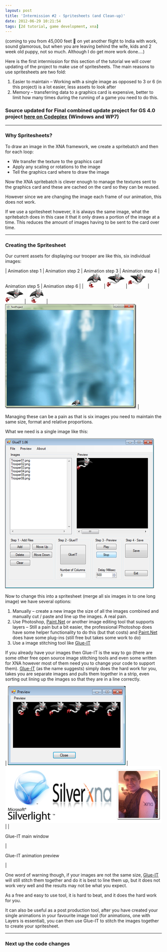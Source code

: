 ```yaml
---
layout: post
title: 'Intermission #2 - Spritesheets (and Clean-up)'
date: 2012-06-29 10:21:54
tags: [2d tutorial, game development, xna]
---
```


(coming to you from 45,000 feet 🙂 on yet another flight to India with work, sound glamorous, but when you are leaving behind the wife, kids and 2 week old puppy, not so much.  Although I do get more work done….)

Here is the first intermission for this section of the tutorial we will cover updating of the project to make use of spritesheets.  The main reasons to use spritesheets are two fold:

1. Easier to maintain – Working with a single image as opposed to 3 or 6 (in this project) is a lot easier, less assets to look after
2. Memory – transferring data to a graphics card is expensive, better to limit how many times during the running of a game you need to do this. 

 

### Source updated for Final combined update project for GS 4.0 project [here on Codeplex](http://startrooper2dxna.codeplex.com/releases/view/61496) (Windows and WP7)

* * *

 

### Why Spritesheets?

To draw an image in the XNA framework, we create a spritebatch and then for each loop:

- We transfer the texture to the graphics card
- Apply any scaling or rotations to the image
- Tell the graphics card where to draw the image 

Now the XNA spritebatch is clever enough to manage the textures sent to the graphics card and these are cached on the card so they can be reused.

However since we are changing the image each frame of our animation, this does not work.

If we use a spritesheet however, it is always the same image, what the spritebatch does in this case it that it only draws a portion of the image at a time.  This reduces the amount of images having to be sent to the card over time.

* * *

### Creating the Spritesheet

 

Our current assets for displaying our trooper are like this, six individual images:

| Animation step 1 | Animation step 2 | Animation step 3 | Animation step 4 | Animation step 5 | Animation step 6 |
| ![image](/assets/img/wordpress/2012/07/image27.png) | ![image](/assets/img/wordpress/2012/07/image28.png) | ![image](/assets/img/wordpress/2012/07/image29.png) | ![image](/assets/img/wordpress/2012/07/image30.png) | ![image](/assets/img/wordpress/2012/07/image31.png) | ![image](/assets/img/wordpress/2012/07/image32.png) |

 

Managing these can be a pain as that is six images you need to maintain the same size, format and relative proportions.

What we need is a single image like this:

[![image](/assets/img/wordpress/2012/07/image41.png "image")](/assets/img/wordpress/2012/07/image40.png)

Now to change this into a spritesheet (merge all six images in to one long image) we have several options:

1. Manually – create a new image the size of all the images combined and manually cut / paste and line up the images.  A real pain.
2. Use Photoshop, [Paint.Net](/controlpanel/blogs/posteditor/www.getpaint.net) or another image editing tool that supports layers – Still a pain but a bit easier, the professional Photoshop does have some helper functionality to do this (but that costs) and [Paint.Net](/controlpanel/blogs/posteditor/www.getpaint.net) does have some plug-ins (still free but takes some work to do)
3. Use a image stitching tool like [Glue-IT](http://sysimage.250free.com/) 

If you already have your images then Glue-IT is the way to go (there are some other free open source image stitching tools and even some written for XNA however most of them need you to change your code to support them).  [Glue-IT](http://sysimage.250free.com/) (as the name suggests) simply does the hard work for you, takes you are separate images and pulls them together in a strip, even sorting out lining up the images so that they are in a line correctly.

| [![image](/assets/img/wordpress/2012/07/image42.png "image")](/assets/img/wordpress/2012/07/image41.png) | [![image](/assets/img/wordpress/2012/07/image43.png "image")](/assets/img/wordpress/2012/07/image42.png) |
| 

Glue-IT main window

 | 

Glue-IT animation preview

 |

One word of warning though, if your images are not the same size, [Glue-IT](http://sysimage.250free.com/) will still stitch them together and do it is best  to line them up, but it does not work very well and the results may not be what you expect.

As a free and easy to use tool, it is hard to beat, and it does the hard work for you.

It can also be useful as a post production tool, after you have created your single animations in your favourite image tool (for animations, one with Layers is essential), you can then use Glue-IT to stitch the images together to create your spritesheet.

 

* * *

### Next up the code changes
